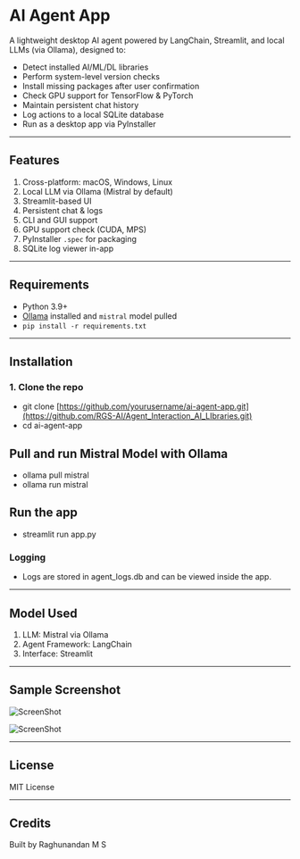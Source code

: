 # AI Agent App

A lightweight desktop AI agent powered by LangChain, Streamlit, and local LLMs (via Ollama), designed to:

- Detect installed AI/ML/DL libraries
- Perform system-level version checks
- Install missing packages after user confirmation
- Check GPU support for TensorFlow & PyTorch
- Maintain persistent chat history
- Log actions to a local SQLite database
- Run as a desktop app via PyInstaller

---

## Features

1. Cross-platform: macOS, Windows, Linux  
2. Local LLM via Ollama (Mistral by default)  
3. Streamlit-based UI  
4. Persistent chat & logs  
5. CLI and GUI support  
6. GPU support check (CUDA, MPS)  
7. PyInstaller `.spec` for packaging  
8. SQLite log viewer in-app  

---

## Requirements

- Python 3.9+
- [Ollama](https://ollama.com/) installed and `mistral` model pulled
- `pip install -r requirements.txt`

---

## Installation

### 1. Clone the repo

- git clone [https://github.com/yourusername/ai-agent-app.git](https://github.com/RGS-AI/Agent_Interaction_AI_LIbraries.git)
- cd ai-agent-app

## Pull and run Mistral Model with Ollama

- ollama pull mistral
- ollama run mistral

## Run the app
- streamlit run app.py

### Logging

- Logs are stored in agent_logs.db and can be viewed inside the app.

---

## Model Used
1. LLM: Mistral via Ollama
2. Agent Framework: LangChain
3. Interface: Streamlit

---

## Sample Screenshot

![ScreenShot](https://github.com/RGS-AI/Agent_Interaction_AI_LIbraries/tree/main/ss/1.png)

![ScreenShot](https://github.com/RGS-AI/Agent_Interaction_AI_LIbraries/tree/main/ss/2.png)

---

## License

MIT License

---

## Credits
Built by Raghunandan M S
